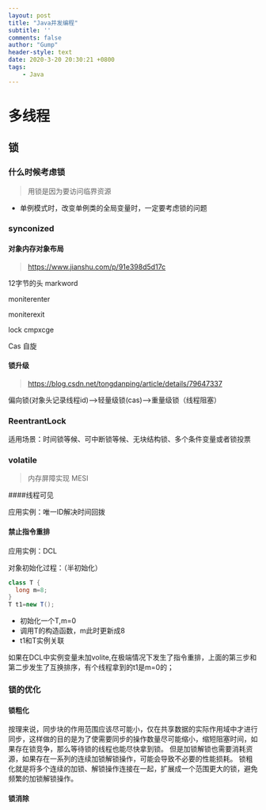 ```yaml
---
layout: post
title: "Java并发编程"
subtitle: ''
comments: false
author: "Gump"
header-style: text
date: 2020-3-20 20:30:21 +0800
tags:
    - Java 
---
```


# 多线程

## 锁

### 什么时候考虑锁

> 用锁是因为要访问临界资源

- 单例模式时，改变单例类的全局变量时，一定要考虑锁的问题

### synconized

#### 对象内存对象布局 

> https://www.jianshu.com/p/91e398d5d17c

12字节的头  markword

moniterenter

moniterexit 

lock cmpxcge

Cas 自旋

#### 锁升级

> https://blog.csdn.net/tongdanping/article/details/79647337

偏向锁(对象头记录线程id)-->轻量级锁(cas)-->重量级锁（线程阻塞）



### ReentrantLock

适用场景：时间锁等候、可中断锁等候、无块结构锁、多个条件变量或者锁投票

### volatile

> 内存屏障实现 MESI

####线程可见

应用实例：唯一ID解决时间回拨

#### 禁止指令重排

应用实例：DCL

对象初始化过程：（半初始化）

```java
class T {
  long m=8;
}
T t1=new T();
```

- 初始化一个T,m=0
- 调用T的构造函数，m此时更新成8
- t1和T实例关联

如果在DCL中实例变量未加volite,在极端情况下发生了指令重排，上面的第三步和第二步发生了互换排序，有个线程拿到的t1是m=0的；

### 锁的优化

#### 锁粗化

按理来说，同步块的作用范围应该尽可能小，仅在共享数据的实际作用域中才进行同步，这样做的目的是为了使需要同步的操作数量尽可能缩小，缩短阻塞时间，如果存在锁竞争，那么等待锁的线程也能尽快拿到锁。 
但是加锁解锁也需要消耗资源，如果存在一系列的连续加锁解锁操作，可能会导致不必要的性能损耗。 
锁粗化就是将多个连续的加锁、解锁操作连接在一起，扩展成一个范围更大的锁，避免频繁的加锁解锁操作。

#### 锁消除
